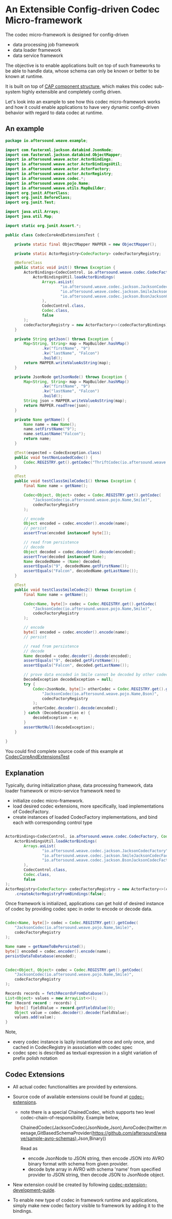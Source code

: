 # An Extensible Config-driven Codec Micro-framework

The codec micro-framework is designed for config-driven 
- data processing job framework
- data loader framework
- data service framework

The objective is to enable applications built on top of such frameworks to be able to handle data, whose schema can 
only be known or better to be known at runtime. 

It is built on top of [CAP component structure](https://aftersound.github.io/weave/control-actor-product-component-structure), 
which makes this codec sub-system highly extensible and completely config driven.

Let's look into an example to see how this codec micro-framework works and how it could enable applications to have
very dynamic config-driven behavior with regard to data codec at runtime.

## An example

```java
package io.aftersound.weave.example;

import com.fasterxml.jackson.databind.JsonNode;
import com.fasterxml.jackson.databind.ObjectMapper;
import io.aftersound.weave.actor.ActorBindings;
import io.aftersound.weave.actor.ActorBindingsUtil;
import io.aftersound.weave.actor.ActorFactory;
import io.aftersound.weave.actor.ActorRegistry;
import io.aftersound.weave.codec.*;
import io.aftersound.weave.pojo.Name;
import io.aftersound.weave.utils.MapBuilder;
import org.junit.AfterClass;
import org.junit.BeforeClass;
import org.junit.Test;

import java.util.Arrays;
import java.util.Map;

import static org.junit.Assert.*;

public class CodecCoreAndExtensionsTest {

    private static final ObjectMapper MAPPER = new ObjectMapper();

    private static ActorRegistry<CodecFactory> codecFactoryRegistry;

    @BeforeClass
    public static void init() throws Exception {
        ActorBindings<CodecControl, io.aftersound.weave.codec.CodecFactory, Codec> codecFactoryBindings = 
            ActorBindingsUtil.loadActorBindings(
                Arrays.asList(
                        "io.aftersound.weave.codec.jackson.JacksonCodecFactory",
                        "io.aftersound.weave.codec.jackson.SmileJacksonCodecFactory",
                        "io.aftersound.weave.codec.jackson.BsonJacksonCodecFactory"
                ),
                CodecControl.class,
                Codec.class,
                false
        );
        codecFactoryRegistry = new ActorFactory<>(codecFactoryBindings).createActorRegistryFromBindings(false);
    }

    private String getJson() throws Exception {
        Map<String, String> map = MapBuilder.hashMap()
                .kv("firstName", "9")
                .kv("lastName", "Falcon")
                .build();
        return MAPPER.writeValueAsString(map);
    }

    private JsonNode getJsonNode() throws Exception {
        Map<String, String> map = MapBuilder.hashMap()
                .kv("firstName", "9")
                .kv("lastName", "Falcon")
                .build();
        String json = MAPPER.writeValueAsString(map);
        return MAPPER.readTree(json);
    }

    private Name getName() {
        Name name = new Name();
        name.setFirstName("9");
        name.setLastName("Falcon");
        return name;
    }

    @Test(expected = CodecException.class)
    public void testNonLoadedCodec() {
        Codec.REGISTRY.get().getCodec("ThriftCodec(io.aftersound.weave.thrift.Name,Compact)", codecFactoryRegistry);
    }

    @Test
    public void testClassSmileCodec1() throws Exception {
        final Name name = getName();

        Codec<Object, Object> codec = Codec.REGISTRY.get().getCodec(
            "JacksonCodec(io.aftersound.weave.pojo.Name,Smile)", 
            codecFactoryRegistry
        );

        // encode
        Object encoded = codec.encoder().encode(name);
        // persist
        assertTrue(encoded instanceof byte[]);

        // read from persistence
        // decode
        Object decoded = codec.decoder().decode(encoded);
        assertTrue(decoded instanceof Name);
        Name decodedName = (Name) decoded;
        assertEquals("9", decodedName.getFirstName());
        assertEquals("Falcon", decodedName.getLastName());
    }

    @Test
    public void testClassSmileCodec2() throws Exception {
        final Name name = getName();

        Codec<Name, byte[]> codec = Codec.REGISTRY.get().getCodec(
            "JacksonCodec(io.aftersound.weave.pojo.Name,Smile)", 
            codecFactoryRegistry
        );

        // encode
        byte[] encoded = codec.encoder().encode(name);
        // persist

        // read from persistence
        // decode
        Name decoded = codec.decoder().decode(encoded);
        assertEquals("9", decoded.getFirstName());
        assertEquals("Falcon", decoded.getLastName());

        // prove data encoded in Smile cannot be decoded by other codec
        DecodeException decodeException = null;
        try {
            Codec<JsonNode, byte[]> otherCodec = Codec.REGISTRY.get().getCodec(
                "JacksonCodec(io.aftersound.weave.pojo.Name,Bson)", 
                codecFactoryRegistry
            );
            otherCodec.decoder().decode(encoded);
        } catch (DecodeException e) {
            decodeException = e;
        }
        assertNotNull(decodeException);
    }
    
}

```

You could find complete source code of this example at 
[CodecCoreAndExtensionsTest](https://github.com/aftersound/weave-examples/blob/master/codec-example/src/test/java/io/aftersound/weave/example/CodecCoreAndExtensionsTest.java)

## Explanation

Typically, during initialization phase, data processing framework, data loader framework or micro-service framework 
need to 
- initialize codec micro-framework.
- load desired codec extensions, more specifically, load implementations of CodecFactory.
- create instances of loaded CodecFactory implementations, and bind each with corresponding control type

```java

ActorBindings<CodecControl, io.aftersound.weave.codec.CodecFactory, Codec> codecFactoryBindings = 
    ActorBindingsUtil.loadActorBindings(
        Arrays.asList(
                "io.aftersound.weave.codec.jackson.JacksonCodecFactory",
                "io.aftersound.weave.codec.jackson.SmileJacksonCodecFactory",
                "io.aftersound.weave.codec.jackson.BsonJacksonCodecFactory"
        ),
        CodecControl.class,
        Codec.class,
        false
);
ActorRegistry<CodecFactory> codecFactoryRegistry = new ActorFactory<>(codecFactoryBindings)
    .createActorRegistryFromBindings(false);

```

Once framework is initialized, applications can get hold of desired instance of codec by providing codec spec in order to 
encode or decode data.

```java

Codec<Name, byte[]> codec = Codec.REGISTRY.get().getCodec(
    "JacksonCodec(io.aftersound.weave.pojo.Name,Smile)", 
    codecFactoryRegistry
);

Name name = getNameToBePersisted();
byte[] encoded = codec.encoder().encode(name);
persistDataToDatabase(encoded);

```

```java

Codec<Object, Object> codec = Codec.REGISTRY.get().getCodec(
    "JacksonCodec(io.aftersound.weave.pojo.Name,Smile)", 
    codecFactoryRegistry
);

Records records = fetchRecordsFromDatabase();
List<Object> values = new ArrayList<>();
for (Record record : records) {
    byte[] fieldValue = record.getFieldValue(0);
    Object value = codec.decoder().decode(fieldValue);
    values.add(value);
}

```

Note, 
- every codec instance is lazily instantiated once and only once, and cached in CodecRegistry in association with codec spec
- codec spec is described as textual expression in a slight variation of prefix polish notation


## Codec Extensions
- All actual codec functionalities are provided by extensions.
- Source code of available extensions could be found at [codec-extensions](https://github.com/aftersound/weave-managed-extensions/tree/master/codec-extensions).
  - note there is a special ChainedCodec, which supports two level codec-chain-of-responsibility. Example below,
    
    ChainedCodec(JacksonCodec(JsonNode,Json),AvroCodec(twitter.meesage,GitBasedSchemaProvider(https://github.com/aftersound/weave/sample-avro-schemas),Json,Binary))

    Read as 
      - encode JsonNode to JSON string, then encode JSON into AVRO binary format with schema from given provider.
      - decode byte array in AVRO with schema 'name' from specified provider to JSON string, then decode JSON to JsonNode object.

- New extension could be created by following [codec-extension-development-guide](https://aftersound.github.io/weave/extension-point-codec-factory).
- To enable new type of codec in framework runtime and applications, simply make new codec factory visible to framework by adding it to the bindings.

 
 
